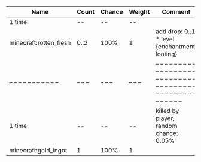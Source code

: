 | Name                   | Count | Chance | Weight | Comment                                                                                                |
| ---------------------- | ----- | ------ | ------ | ------------------------------------------------------------------------------------------------------ |
| 1 time                 |    -- |     -- |     -- |                                                                                                        |
| minecraft:rotten_flesh |  0..2 |   100% |      1 | add drop: 0..1 * level {enchantment: looting}                                                          |
| – – – – – – – – – – –  | – – – | – – –  | – – –  | – – – – – – – – – – – – – – – – – – – – – – – – – – – – – – – – – – – – – – – – – – – – – – – – – – –  |
| 1 time                 |    -- |     -- |     -- | killed by player, random chance: 0.05%|{enchantment: looting}: 0.060000000000000005% + 0.01%*(level-1) |
| minecraft:gold_ingot   |     1 |   100% |      1 |                                                                                                        |
